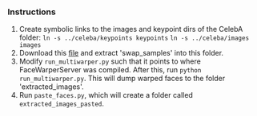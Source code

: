 ### Instructions

1. Create symbolic links to the images and keypoint dirs of the
   CelebA folder:
   `ln -s ../celeba/keypoints keypoints`
   `ln -s ../celeba/images images`
2. Download this [file](https://mega.nz/#!8aI3WIqA!jfPmpgjS64krX-uXJLkP1EYE-Sp6WgiE167kmtZz83Y) and extract 'swap_samples' into this folder.
3. Modify `run_multiwarper.py` such that it points to where FaceWarperServer
   was compiled. After this, run `python run_multiwarper.py`. This will
   dump warped faces to the folder 'extracted_images'.
4. Run `paste_faces.py`, which will create a folder called
   `extracted_images_pasted`.
